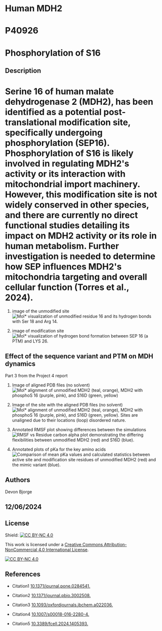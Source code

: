 # Human MDH2
# P40926
# Phosphorylation of S16


## Description

# Serine 16 of human malate dehydrogenase 2 (MDH2), has been identified as a potential post-translational modification site, specifically undergoing phosphorylation (SEP16). Phosphorylation of S16 is likely involved in regulating MDH2's activity or its interaction with mitochondrial import machinery. However, this modification site is not widely conserved in other species, and there are currently no direct functional studies detailing its impact on MDH2 activity or its role in human metabolism. Further investigation is needed to determine how SEP influences MDH2's mitochondria targeting and overall cellular function (Torres et al., 2024).

1. image of the unmodified site
![Mol* visualization of unmodified residue 16 and its hydrogen bonds with Ser 18 and Arg 14.](images/unmodified_site.png)

2. image of modification site
![Mol* visualization of hydrogen bond formation between SEP 16 (a PTM) and LYS 26.](images/modified_site.png)


## Effect of the sequence variant and PTM on MDH dynamics

Part 3 from the Project 4 report

1. Image of aligned PDB files (no solvent)
![Mol* alignment of unmodified MDH2 (teal, orange), MDH2 with phosphoS 16 (purple, pink), and S16D (green, yellow)](images/alignment.png)

2. Image of the site with the aligned PDB files (no solvent)
![Mol* alignment of unmodified MDH2 (teal, orange), MDH2 with phosphoS 16 (purple, pink), and S16D (green, yellow). Sites are unaligned due to their locations (loop) disordered nature.](images/alignment.png)

3. Annotated RMSF plot showing differences between the simulations
![RMSF vs Residue carbon alpha plot demonstrating the differing flexibilities between unmodified MDH2 (red) and S16D (blue).](images/rmsf_plot_comparison.png)

4. Annotated plots of pKa for the key amino acids
![Comparison of mean pKa values and calculated statistics between active site and modification site residues of unmodified MDH2 (red) and the mimic variant (blue).](images/pka_comparison_table.png)



## Authors

Devon Bjorge

## 12/06/2024

## License

Shield: [![CC BY-NC 4.0][cc-by-nc-shield]][cc-by-nc]

This work is licensed under a
[Creative Commons Attribution-NonCommercial 4.0 International License][cc-by-nc].

[![CC BY-NC 4.0][cc-by-nc-image]][cc-by-nc]

[cc-by-nc]: https://creativecommons.org/licenses/by-nc/4.0/
[cc-by-nc-image]: https://licensebuttons.net/l/by-nc/4.0/88x31.png
[cc-by-nc-shield]: https://img.shields.io/badge/License-CC%20BY--NC%204.0-lightgrey.svg


## References

* Citation1 [10.1371/journal.pone.0284541.](https://doi.org/10.1371/journal.pone.0284541.)

* Citation2 [10.1371/journal.pbio.3002508.](https://doi.org/10.1371/journal.pbio.3002508.)

* Citation3 [10.1093/oxfordjournals.jbchem.a022036.](https://doi.org/10.1093/oxfordjournals.jbchem.a022036.)

* Citation4 [10.1007/s00018-016-2280-4.](https://doi.org/10.1007/s00018-016-2280-4.)

* Citation5 [10.3389/fcell.2024.1405393.](https://doi.org/10.3389/fcell.2024.1405393.)
